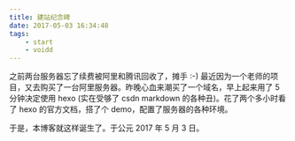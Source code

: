 ```yaml
---
title: 建站纪念碑
date: 2017-05-03 16:34:48
tags:
    - start
    - voidd
---
```

之前两台服务器忘了续费被阿里和腾讯回收了，摊手 :-)
最近因为一个老师的项目，又去购买了一台阿里服务器。昨晚心血来潮买了一个域名，早上起来用了 5 分钟决定使用 hexo (实在受够了 csdn markdown 的各种丑)。花了两个多小时看了 hexo 的官方文档，搭了个 demo，配置了服务器的各种环境。

于是，本博客就这样诞生了。于公元 2017 年 5 月 3 日。
